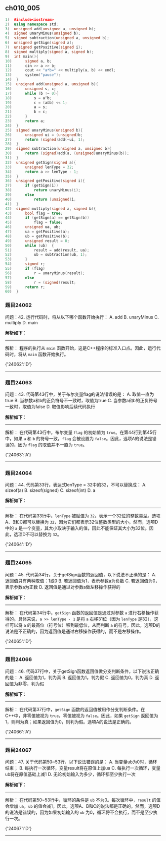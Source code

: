 ## ch010_005
``` c++
1)  #include<iostream>
2)  using namespace std;
3)  unsigned add(unsigned a, unsigned b);
4)  signed unaryMinus(unsigned b);
5)  signed subtraction(unsigned a, unsigned b);
6)  unsigned getSign(signed a);
7)  unsigned getPositive(signed i);
8)  signed multiply(signed a, signed b);
9)  int main(){
10)      signed a, b;
11)      cin >> a >> b;
12)      cout << "a*b=" << multiply(a, b) << endl;
13)      system("pause");
14)  }
15)  unsigned add(unsigned a, unsigned b){
16)      unsigned s, c;
17)      while (b != 0){
18)          s = a^b;
19)          c = (a&b) << 1;
20)          a = s;
21)          b = c;
22)      }
23)      return a;
24)  }
25)  signed unaryMinus(unsigned b){
26)      unsigned ui = (unsigned)b;
27)      return (signed)add(~ui, 1); 
28)  }
29)  signed subtraction(unsigned a, unsigned b){
30)      return (signed)add(a, (unsigned)unaryMinus(b)); 
31)  }
32)  unsigned getSign(signed a){
33)      unsigned lenType = 32;
34)      return a >> lenType - 1;
35)  }
36)  unsigned getPositive(signed i){
37)      if (getSign(i))
38)          return unaryMinus(i);
39)      else
40)          return (unsigned)i;
41)  }
42)  signed multiply(signed a, signed b){
43)      bool flag = true;
44)      if (getSign(a) == getSign(b))
45)          flag = false;
46)      unsigned ua, ub;
47)      ua = getPositive(a);
48)      ub = getPositive(b);
49)      unsigned result = 0;
50)      while (ub)  {
51)          result = add(result, ua);
52)          ub = subtraction(ub, 1);
53)      }
54)      signed r;
55)      if (flag)
56)          r = unaryMinus(result);
57)      else
58)          r = (signed)result;
59)      return r;
60)  }

```
### 题目24062
问题：42.  运行代码时，将从以下哪个函数开始执行：
A.  add
B.  unaryMinus
C.  multiply
D.  main


**解析如下：**

------

解析：
程序的执行从 `main` 函数开始，这是C++程序的标准入口点。因此，运行代码时，将从 `main` 函数开始执行。

{'24062':'D'}

------

### 题目24063
问题：43.  代码第43行中，关于布尔变量flag的说法错误的是：
A.  取值一直为true
B.  当参数a和b的正负符号不一致时，取值为true
C.  当参数a和b的正负符号一致时，取值为false
D.  取值影响后续代码执行


**解析如下：**

------

解析：
在代码第43行中，布尔变量 `flag` 的初始值为 `true`。在第44行到第45行中，如果 `a` 和 `b` 的符号一致，`flag` 会被设置为 `false`。因此，选项A的说法是错误的，因为 `flag` 的取值并不一直为 `true`。

{'24063':'A'}

------

### 题目24064
问题：44.  代码第33行，表达式lenType = 32中的32，不可以替换成：
A.  sizeof(a)
B.  sizeof(signed)
C.  sizeof(int)
D.  a


**解析如下：**

------

解析：
在代码第33行中，`lenType` 被赋值为 `32`，表示一个32位的整数类型。选项A、B和C都可以替换为 `32`，因为它们都表示32位整数类型的大小。然而，选项D中的 `a` 是一个变量，其大小取决于输入的值，因此不能保证其大小为32位。因此，选项D不可以替换为 `32`。

{'24064':'D'}

------

### 题目24065
问题：45.  代码第34行，关于getSign函数的返回值，以下说法不正确的是：
A.  返回值只有两种取值：1或0
B.  若返回值为1，表示参数a为负数
C.  若返回值为0，表示参数a为正数
D.  返回值是通过对参数a做左移操作获得的


**解析如下：**

------

解析：
在代码第34行中，`getSign` 函数的返回值是通过对参数 `a` 进行右移操作获得的。具体来说，`a >> lenType - 1` 是将 `a` 右移31位（因为 `lenType` 是32），这样可以将 `a` 的最高位（符号位）移到最低位，从而判断 `a` 的符号。因此，选项D的说法是不正确的，因为返回值是通过右移操作获得的，而不是左移操作。

{'24065':'D'}

------

### 题目24066
问题：46.  代码37行中，关于getSign函数返回值做分支判断条件，以下说法正确的是：
A.  返回值为1，判为真
B.  返回值为1，判为假
C.  返回值为0，判为真
D.  返回值为非零，判为假


**解析如下：**

------

解析：
在代码第37行中，`getSign` 函数的返回值被用作分支判断条件。在C++中，非零值被视为 `true`，零值被视为 `false`。因此，如果 `getSign` 返回值为1，则判为真；如果返回值为0，则判为假。选项A的说法是正确的。

{'24066':'A'}

------

### 题目24067
问题：47.  关于代码第50~53行，以下说法错误的是：
A.  当变量ub为0时，循环结束；
B.  每执行一次循环，变量result将在原值上加ua
C.  每执行一次循环，变量ub将在原值基础上减1
D.  无论初始输入为多少，循环都至少执行一次


**解析如下：**

------

解析：
在代码第50~53行中，循环的条件是 `ub` 不为0。每次循环中，`result` 的值会增加 `ua`，`ub` 的值会减1。因此，选项A、B和C的说法都是正确的。然而，选项D的说法是错误的，因为如果初始输入的 `ub` 为0，循环将不会执行，而不是至少执行一次。

{'24067':'D'}

------

